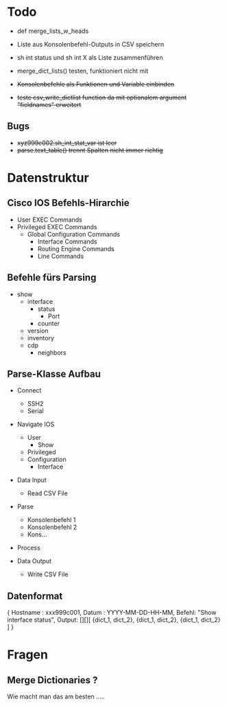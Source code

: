 # Todo
* def merge_lists_w_heads
* Liste aus Konsolenbefehl-Outputs in CSV speichern
* sh int status und sh int X als Liste zusammenführen
* merge_dict_lists() testen, funktioniert nicht mit 

* ~~Konsolenbefehle als Funktionen und Variable einbinden~~
* ~~teste csv_write_dictlist function da mit optionalem argument "fieldnames" erweitert~~


## Bugs

* ~~xyz999c002.sh_int_stat_var ist leer~~
* ~~parse.text_table() trennt Spalten nicht immer richtig~~


# Datenstruktur

## Cisco IOS Befehls-Hirarchie 

* User EXEC Commands
* Privileged EXEC Commands
  * Global Configuration Commands
    * Interface Commands
    * Routing Engine Commands
    * Line Commands 

## Befehle fürs Parsing
* show
  * interface
    * status
      * Port
    * counter
  * version
  * inventory
  * cdp
    * neighbors

## Parse-Klasse Aufbau
* Connect
  * SSH2
  * Serial
* Navigate IOS
  * User
    * Show
  * Privileged
  * Configuration
    * Interface 
* Data Input 
  * Read CSV File
* Parse
  * Konsolenbefehl 1
  * Konsolenbefehl 2
  * Kons...
* Process

* Data Output
  * Write CSV File

## Datenformat

{ Hostname : xxx999c001, Datum : YYYY-MM-DD-HH-MM, Befehl: "Show interface status", Output: [][][ {dict_1, dict_2}, {dict_1, dict_2}, {dict_1, dict_2} ] }


# Fragen

## Merge Dictionaries ?

Wie macht man das am besten .....